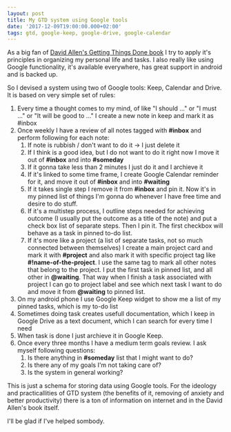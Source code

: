 ```yaml
---
layout: post
title: My GTD system using Google tools 
date: '2017-12-09T19:00:00.000+02:00'
tags: gtd, google-keep, google-drive, google-calendar
---
```


As a big fan of [David Allen's Getting Things Done book](http://gettingthingsdone.com/) I try to apply it's principles in organizing my personal life and tasks. I also really like using Google functionality, it's available everywhere, has great support in android and is backed up.

So I devised a system using two of Google tools: Keep, Calendar and Drive. It is based on very simple set of rules:

1. Every time a thought comes to my mind, of like "I should ..." or "I must ..." or "It will be good to ..." I create a new note in keep and mark it as #inbox
1. Once weekly I have a review of all notes tagged with **#inbox** and perform following for each note:
	1. If note is rubbish / don't want to do it -> I just delete it
	1. If I think is a good idea, but I do not want to do it right now I move it out of **#inbox** and into **#someday**
	1. If it gonna take less than 2 minutes I just do it and I archieve it
	1. If it's linked to some time frame, I create Google Calendar reminder for it, and move it out of **#inbox** and into **#waiting**
	1. If it takes single step I remove it from **#inbox** and pin it. Now it's in my pinned list of things I'm gonna do whenever I have free time and desire to do stuff.
	1. If it's a multistep process, I outline steps needed for achieving outcome (I usually put the outcome as a title of the note) and put a check box list of separate steps. Then I pin it. The first checkbox will behave as a task in pinned to-do list.
	1. If it's more like a project (a list of separate tasks, not so much connected between themselves) I create a main project card and mark it with **#project** and also mark it with specific project tag like **#!name-of-the-project**. I use the same tag to mark all other notes that belong to the project. I put the first task in pinned list, and all other in **@waiting**. That way when I finish a task associated with project I can go to project label and see which next task I want to do and move it from **@waiting** to pinned list.
1. On my android phone I use Google Keep widget to show me a list of my pinned tasks, which is my to-do list
1. Sometimes doing task creates usefull documentation, which I keep in Google Drive as a text document, which I can search for every time I need
1. When task is done I just archieve it in Google Keep.
1. Once every three months I have a medium term goals review. I ask myself following questions:
	1. Is there anything in **#someday** list that I might want to do?
	1. Is there any of my goals I'm not taking care of?
	1. Is the system in general working?

This is just a schema for storing data using Google tools. For the ideology and practicallities of GTD system (the benefits of it, removing of anxiety and better productivity) there is a ton of information on internet and in the David Allen's book itself.

I'll be glad if I've helped sombody.
